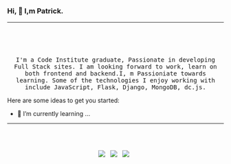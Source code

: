 ### Hi, 👋 I,m Patrick.

<hr><br><br><br>
<p align="center">
  <samp> I'm a Code Institute graduate, Passionate in developing Full Stack sites. I am looking forward to work, learn on both frontend and backend.I, m Passioniate towards learning. Some of the technologies I enjoy working with include JavaScript, Flask, Django, MongoDB, dc.js.
  </samp>
  <br>
  
</p>
Here are some ideas to get you started:

- 🌱 I’m currently learning ...
<hr><br><br>
<p align='center'>
  <img src="https://img.shields.io/badge/python3%20-%23e34f26.svg?&style=for-the-badge&logo=python&logoColor=white" />&nbsp;&nbsp;
  <img src="https://img.shields.io/badge/javascript%20-%23F7DF1E.svg?&style=for-the-badge&logo=javascript&logoColor=white" />&nbsp;&nbsp;
  <img src="https://img.shields.io/badge/figma%20-%231572B6.svg?&style=for-the-badge&logo=figma&logoColor=white" />&nbsp;&nbsp;
  


